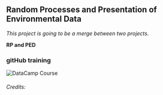 ## Random Processes and Presentation of Environmental Data

*This project is going to be a merge between two projects.*

**RP and PED**

### gitHub training
![DataCamp Course](https://campus.datacamp.com/courses/github-concepts/)

###### Credits:
